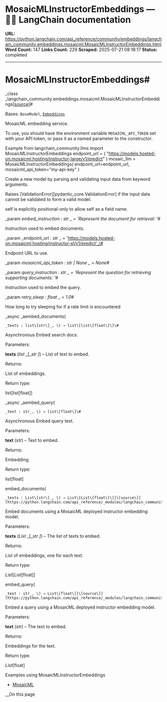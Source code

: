 # MosaicMLInstructorEmbeddings — 🦜🔗 LangChain  documentation

**URL:** https://python.langchain.com/api_reference/community/embeddings/langchain_community.embeddings.mosaicml.MosaicMLInstructorEmbeddings.html
**Word Count:** 147
**Links Count:** 229
**Scraped:** 2025-07-21 08:18:17
**Status:** completed

---

# MosaicMLInstructorEmbeddings\#

_class _langchain\_community.embeddings.mosaicml.MosaicMLInstructorEmbeddings[\[source\]](https://python.langchain.com/api_reference/_modules/langchain_community/embeddings/mosaicml.html#MosaicMLInstructorEmbeddings)\#     

Bases: `BaseModel`, [`Embeddings`](https://python.langchain.com/api_reference/core/embeddings/langchain_core.embeddings.embeddings.Embeddings.html#langchain_core.embeddings.embeddings.Embeddings "langchain_core.embeddings.embeddings.Embeddings")

MosaicML embedding service.

To use, you should have the environment variable `MOSAICML_API_TOKEN` set with your API token, or pass it as a named parameter to the constructor.

Example               from langchain_community.llms import MosaicMLInstructorEmbeddings     endpoint_url = (         "https://models.hosted-on.mosaicml.hosting/instructor-large/v1/predict"     )     mosaic_llm = MosaicMLInstructorEmbeddings(         endpoint_url=endpoint_url,         mosaicml_api_token="my-api-key"     )     

Create a new model by parsing and validating input data from keyword arguments.

Raises \[ValidationError\]\[pydantic\_core.ValidationError\] if the input data cannot be validated to form a valid model.

self is explicitly positional-only to allow self as a field name.

_param _embed\_instruction _: str_ _ = 'Represent the document for retrieval: '_\#     

Instruction used to embed documents.

_param _endpoint\_url _: str_ _ = 'https://models.hosted-on.mosaicml.hosting/instructor-xl/v1/predict'_\#     

Endpoint URL to use.

_param _mosaicml\_api\_token _: str | None_ _ = None_\#     

_param _query\_instruction _: str_ _ = 'Represent the question for retrieving supporting documents: '_\#     

Instruction used to embed the query.

_param _retry\_sleep _: float_ _ = 1.0_\#     

How long to try sleeping for if a rate limit is encountered

_async _aembed\_documents\(

    _texts : list\[str\]_, \) → list\[list\[float\]\]\#     

Asynchronous Embed search docs.

Parameters:     

**texts** \(_list_ _\[__str_ _\]_\) – List of text to embed.

Returns:     

List of embeddings.

Return type:     

list\[list\[float\]\]

_async _aembed\_query\(

    _text : str_, \) → list\[float\]\#     

Asynchronous Embed query text.

Parameters:     

**text** \(_str_\) – Text to embed.

Returns:     

Embedding.

Return type:     

list\[float\]

embed\_documents\(

    _texts : List\[str\]_, \) → List\[List\[float\]\][\[source\]](https://python.langchain.com/api_reference/_modules/langchain_community/embeddings/mosaicml.html#MosaicMLInstructorEmbeddings.embed_documents)\#     

Embed documents using a MosaicML deployed instructor embedding model.

Parameters:     

**texts** \(_List_ _\[__str_ _\]_\) – The list of texts to embed.

Returns:     

List of embeddings, one for each text.

Return type:     

_List_\[_List_\[float\]\]

embed\_query\(

    _text : str_, \) → List\[float\][\[source\]](https://python.langchain.com/api_reference/_modules/langchain_community/embeddings/mosaicml.html#MosaicMLInstructorEmbeddings.embed_query)\#     

Embed a query using a MosaicML deployed instructor embedding model.

Parameters:     

**text** \(_str_\) – The text to embed.

Returns:     

Embeddings for the text.

Return type:     

_List_\[float\]

Examples using MosaicMLInstructorEmbeddings

  * [MosaicML](https://python.langchain.com/docs/integrations/text_embedding/mosaicml/)

__On this page